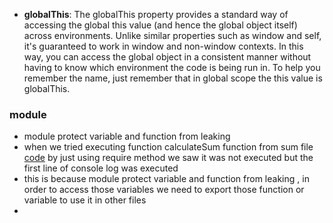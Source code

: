 - **globalThis**: The globalThis property provides a standard way of accessing the global this value (and hence the global object itself) across environments. Unlike similar properties such as window and self, it's guaranteed to work in window and non-window contexts. In this way, you can access the global object in a consistent manner without having to know which environment the code is being run in. To help you remember the name, just remember that in global scope the this value is globalThis.

### module
-  module protect variable and function from leaking
- when we tried executing function calculateSum function from sum file [code](https://github.com/Maniabhishek/NodeJS/tree/main/Section1/code/1.moduleAndExports) by just using require method we saw it was not executed but the first line of console log was executed
-  this is because module protect variable and function from leaking , in order to access those variables we need to export those function or variable to use it in other files
-  
